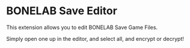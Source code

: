 # BONELAB Save Editor

This extension allows you to edit BONELAB Save Game Files. 

Simply open one up in the editor, and select all, and encrypt or decrypt!
